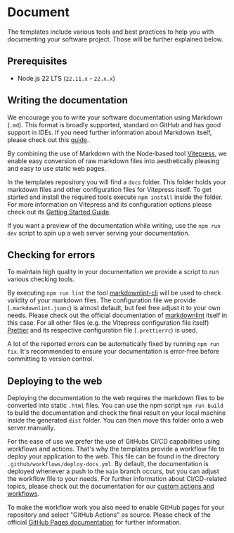 # Document

The templates include various tools and best practices to help you with documenting your software project.
Those will be further explained below.

## Prerequisites

- Node.js 22 LTS (`22.11.x` - `22.x.x`)

## Writing the documentation

We encourage you to write your software documentation using Markdown (`.md`). This format is broadly supported, standard on GitHub and has good support in IDEs.
If you need further information about Markdown itself, please check out this [guide](https://www.markdownguide.org/).

By combining the use of Markdown with the Node-based tool [Vitepress](https://vitepress.dev/), we enable easy conversion of raw markdown files into aesthetically pleasing and easy to use static web pages.

In the templates repository you will find a `docs` folder. This folder holds your markdown files and other configuration files for Vitepress itself.
To get started and install the required tools execute `npm install` inside the folder.
For more information on Vitepress and its configuration options please check out its [Getting Started Guide](https://vitepress.dev/guide/getting-started).

If you want a preview of the documentation while writing, use the `npm run dev` script to spin up a web server serving your documentation.

## Checking for errors

To maintain high quality in your documentation we provide a script to run various checking tools.

By executing `npm run lint` the tool [markdownlint-cli](https://github.com/igorshubovych/markdownlint-cli) will be used to check validity of your markdown files.
The configuration file we provide (`.markdownlint.jsonc`) is almost default, but feel free adjust it to your own needs. Please check out the official documentation of [markdownlint](https://github.com/DavidAnson/markdownlint#optionsconfig) itself in this case.
For all other files (e.g. the Vitepress configuration file itself) [Prettier](https://prettier.io/) and its respective configuration file (`.prettierrc`) is used.

A lot of the reported errors can be automatically fixed by running `npm run fix`.
It's recommended to ensure your documentation is error-free before committing to version control.

## Deploying to the web

Deploying the documentation to the web requires the markdown files to be converted into static `.html` files. You can use the npm script `npm run build` to build the documentation and check the final result on your local machine inside the generated `dist` folder.
You can then move this folder onto a web server manually.

For the ease of use we prefer the use of GitHubs CI/CD capabilities using workflows and actions. That's why the templates provide a workflow file to deploy your application to the web. This file can be found in the directory `.github/workflows/deploy-docs.yml`.
By default, the documentation is deployed whenever a push to the `main` branch occurs, but you can adjust the workflow file to your needs.
For further information about CI/CD-related topics, please check out the documentation for our [custom actions and workflows](https://github.com/it-at-m/.github).

To make the workflow work you also need to enable GitHub pages for your repository and select "GitHub Actions" as source. Please check of the official [GitHub Pages documentation](https://pages.github.com/) for further information.
